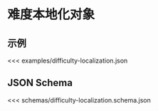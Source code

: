 # 难度<Badge>本地化对象</Badge>

## 示例

<<< examples/difficulty-localization.json

## JSON Schema

<<< schemas/difficulty-localization.schema.json
